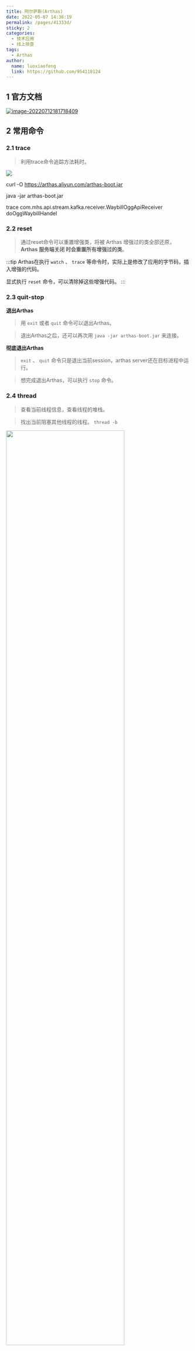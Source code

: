 ```yaml
---
title: 阿尔萨斯(Arthas)
date: 2022-05-07 14:36:19
permalink: /pages/41333d/
sticky: 2
categories:
  - 技术应用
  - 线上排查
tags:
  - Arthas
author: 
  name: luoxiaofeng
  link: https://github.com/954118124
---
```

## 1 官方文档

[<img src="http://media.luoxiaofeng.cn/blog/img/image-20220712181718409.png" alt="image-20220712181718409" style="zoom:100%;cursor: pointer;" class="no-zoom"/>](https://arthas.aliyun.com/doc/)

## 2 常用命令
### 2.1 trace

> 利用trace命令追踪方法耗时。

<img src="http://media.luoxiaofeng.cn/blog/img/5f987fcb30fb938420581eb30ec32d1f.png" class="imgcss">

curl -O https://arthas.aliyun.com/arthas-boot.jar

java -jar arthas-boot.jar

trace com.mhs.api.stream.kafka.receiver.WaybillOggApiReceiver doOggWaybillHandel

<!-- more -->

### 2.2 reset

> 通过reset命令可以重置增强类，将被 Arthas 增强过的类全部还原，**Arthas 服务端关闭 时会重置所有增强过的类**。

:::tip
Arthas在执行 `watch` 、 `trace` 等命令时，实际上是修改了应用的字节码，插入增强的代码。

显式执行 `reset` 命令，可以清除掉这些增强代码。
:::
### 2.3 quit-stop

**退出Arthas**

> 用 `exit` 或者 `quit` 命令可以退出Arthas。 

> 退出Arthas之后，还可以再次用 `java -jar arthas-boot.jar` 来连接。

**彻底退出Arthas**

> `exit` 、 `quit` 命令只是退出当前session，arthas server还在目标进程中运行。

> 想完成退出Arthas，可以执行 `stop` 命令。


### 2.4 thread

> 查看当前线程信息，查看线程的堆栈。

> 找出当前阻塞其他线程的线程。 `thread -b`

<img src="http://media.luoxiaofeng.cn/blog/img/249e15f38419dc5327610163a4169769.png" class="imgcss" width="80%">

### 2.5 sysprop

> 查看当前JVM的系统属性。

<img src="http://media.luoxiaofeng.cn/blog/img/61e59f6b82d3dc24b3f291b3df117d4b.png" class="imgcss" width="80%">

### 2.6 heapdump

> 类似jmap命令的heap dump功能。

> `heapdump /tmp/dump.hprof`

### 2.7 dashboard

> `dashboard` 命令可以查看当前系统的实时数据面板。

<img src="http://media.luoxiaofeng.cn/blog/img/a6a7da26ae685c3481590b9df2345434.png" class="imgcss" width="80%">

### 2.8 watch

> 观察指定方法的调用情况。能观察到的范围为：返回值、抛出异常、入参，通过 `OGNL` 表达式进行对应变量的查看。

<img src="http://media.luoxiaofeng.cn/blog/img/94a1c110b2a409c83cfee94f5183f215.png" class="imgcss" width="50%">

**观察异常信息的例子：**

> `watch demo.MathGame primeFactors "{params[0],throwExp}" -e -x 2`

<img src="http://media.luoxiaofeng.cn/blog/img/4401c427d15dc0424d83bed27543fe1c.png" class="imgcss" width="80%">

### 2.9 tt
> 记录下当时方法调用的所有入参和返回值、抛出的异常。

<img src="http://media.luoxiaofeng.cn/blog/img/Snipaste_2022-08-12_14-33-02.png" alt="Snipaste_2022-08-12_14-33-02" style="zoom:80%;" /> 